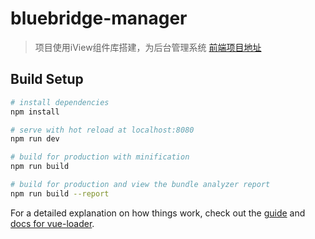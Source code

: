 # bluebridge-manager

> 项目使用iView组件库搭建，为后台管理系统
> [前端项目地址](https://github.com/XShinei/bluebridge-client)

## Build Setup

``` bash
# install dependencies
npm install

# serve with hot reload at localhost:8080
npm run dev

# build for production with minification
npm run build

# build for production and view the bundle analyzer report
npm run build --report
```

For a detailed explanation on how things work, check out the [guide](http://vuejs-templates.github.io/webpack/) and [docs for vue-loader](http://vuejs.github.io/vue-loader).
